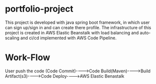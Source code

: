 # portfolio-project
This project is developed with java spring boot framework, in which user can sign up/sign in and can create there profile. The infrastructure of this project is created in AWS Elastic Beanstalk  with load balancing and auto-scaling and ci/cd implemented with AWS Code Pipeline.

# Work-Flow

User push the code (Code Commit)---->Code Build(Maven)---->Build Artifact(s3)---->Code Deploy---->AWS Elastic Benastalk
